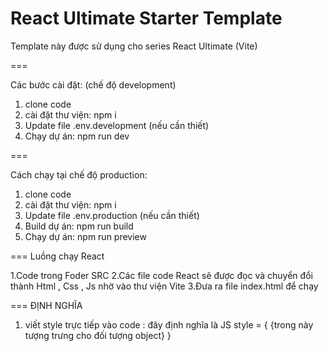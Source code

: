 # React Ultimate Starter Template

Template này được sử dụng cho series React Ultimate (Vite)

===

Các bước cài đặt: (chế độ development)

1. clone code
2. cài đặt thư viện: npm i
3. Update file .env.development (nếu cần thiết)
4. Chạy dự án: npm run dev

===

Cách chạy tại chế độ production:

1. clone code
2. cài đặt thư viện: npm i
3. Update file .env.production (nếu cần thiết)
4. Build dự án: npm run build
5. Chạy dự án: npm run preview

===
Luồng chạy React

1.Code trong Foder SRC
2.Các file code React sẽ được đọc và chuyển đổi thành Html , Css , Js nhờ vào thư viện Vite
3.Đưa ra file index.html để chạy

===
ĐỊNH NGHĨA

1. viết style trực tiếp vào code :
           đây định nghĩa là JS
   style = { {trong này tượng trưng cho đối tượng object} }

